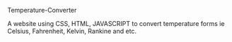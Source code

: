 Temperature-Converter

A website using CSS, HTML,
JAVASCRIPT to convert temperature forms ie
Celsius, Fahrenheit, Kelvin, Rankine and etc.
